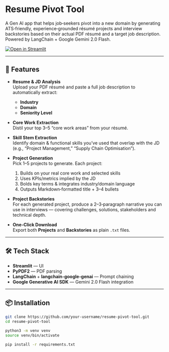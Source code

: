 # Resume Pivot Tool

A Gen AI app that helps job‑seekers pivot into a new domain by generating ATS‑friendly, experience‑grounded résumé projects and interview backstories based on their actual PDF résumé and a target job description. Powered by LangChain + Google Gemini 2.0 Flash.

[![Open in Streamlit](https://static.streamlit.io/badges/streamlit_badge_black_white.svg)](https://jdprojects2.streamlit.app/)

---

## 🚀 Features

- **Resume & JD Analysis**  
  Upload your PDF résumé and paste a full job description to automatically extract:
  - **Industry**  
  - **Domain**  
  - **Seniority Level**

- **Core Work Extraction**  
  Distil your top 3–5 “core work areas” from your résumé.

- **Skill Stem Extraction**  
  Identify domain & functional skills you’ve used that overlap with the JD (e.g., “Project Management,” “Supply Chain Optimisation”).

- **Project Generation**  
  Pick 1–5 projects to generate. Each project:
  1. Builds on your real core work and selected skills  
  2. Uses KPIs/metrics implied by the JD  
  3. Bolds key terms & integrates industry/domain language  
  4. Outputs Markdown‑formatted title + 3–4 bullets

- **Project Backstories**  
  For each generated project, produce a 2–3‑paragraph narrative you can use in interviews — covering challenges, solutions, stakeholders and technical depth.

- **One‑Click Download**  
  Export both **Projects** and **Backstories** as plain `.txt` files.

---

## 🛠️ Tech Stack

- **Streamlit** — UI  
- **PyPDF2** — PDF parsing  
- **LangChain** + **langchain‑google‑genai** — Prompt chaining  
- **Google Generative AI SDK** — Gemini 2.0 Flash integration  

---

## 📦 Installation

```bash
git clone https://github.com/your‑username/resume-pivot-tool.git
cd resume-pivot-tool

python3 -m venv venv
source venv/bin/activate

pip install -r requirements.txt

